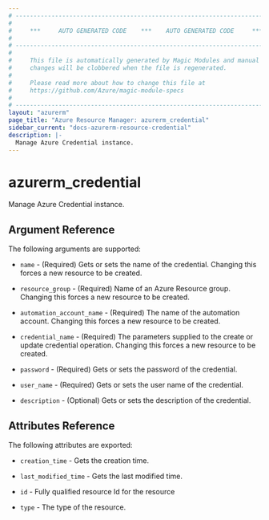 ```yaml
---
# ----------------------------------------------------------------------------
#
#     ***     AUTO GENERATED CODE    ***    AUTO GENERATED CODE     ***
#
# ----------------------------------------------------------------------------
#
#     This file is automatically generated by Magic Modules and manual
#     changes will be clobbered when the file is regenerated.
#
#     Please read more about how to change this file at
#     https://github.com/Azure/magic-module-specs
#
# ----------------------------------------------------------------------------
layout: "azurerm"
page_title: "Azure Resource Manager: azurerm_credential"
sidebar_current: "docs-azurerm-resource-credential"
description: |-
  Manage Azure Credential instance.
---
```


# azurerm_credential

Manage Azure Credential instance.


## Argument Reference

The following arguments are supported:

* `name` - (Required) Gets or sets the name of the credential. Changing this forces a new resource to be created.

* `resource_group` - (Required) Name of an Azure Resource group. Changing this forces a new resource to be created.

* `automation_account_name` - (Required) The name of the automation account. Changing this forces a new resource to be created.

* `credential_name` - (Required) The parameters supplied to the create or update credential operation. Changing this forces a new resource to be created.

* `password` - (Required) Gets or sets the password of the credential.

* `user_name` - (Required) Gets or sets the user name of the credential.

* `description` - (Optional) Gets or sets the description of the credential.

## Attributes Reference

The following attributes are exported:

* `creation_time` - Gets the creation time.

* `last_modified_time` - Gets the last modified time.

* `id` - Fully qualified resource Id for the resource

* `type` - The type of the resource.
